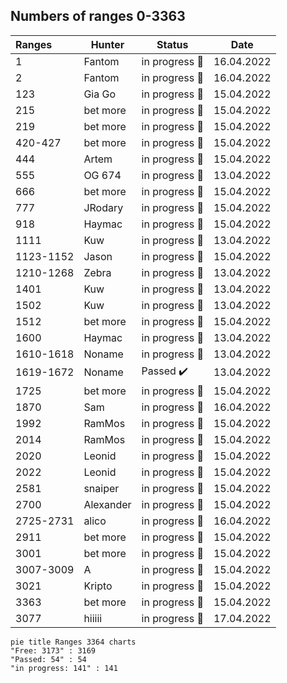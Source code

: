 ## Numbers of ranges 0-3363


| Ranges      | Hunter    | Status         | Date        |
|:------------|-----------|----------------|----------------|
| 1          | Fantom    |  in progress :hammer:  |  16.04.2022  |
| 2          | Fantom    |  in progress :hammer:  |  16.04.2022  |
| 123        | Gia Go    |  in progress :hammer:  |  15.04.2022  |
| 215        | bet more  |  in progress :hammer:  |  15.04.2022  |
| 219        | bet more  |  in progress :hammer:  |  15.04.2022  |
| 420-427    | bet more  |  in progress :hammer:  |  15.04.2022  |
| 444        | Artem     |  in progress :hammer:  |  15.04.2022  |
| 555        | OG 674    |  in progress :hammer:  |  13.04.2022  |
| 666        | bet more  |  in progress :hammer:  |  15.04.2022  |
| 777        | JRodary   |  in progress :hammer:  |  15.04.2022  |
| 918        | Haymac    |  in progress :hammer:  |  15.04.2022  |
| 1111       | Kuw       |  in progress :hammer:  |  13.04.2022  |
| 1123-1152  | Jason     |  in progress :hammer:  |  15.04.2022  |
| 1210-1268  | Zebra     |  in progress :hammer:  |  13.04.2022  |
| 1401       | Kuw       |  in progress :hammer:  |  13.04.2022  |
| 1502       | Kuw       |  in progress :hammer:  |  13.04.2022  |
| 1512       | bet more  |  in progress :hammer:  |  15.04.2022  |
| 1600       | Haymac    |  in progress :hammer:  |  13.04.2022  |
| 1610-1618  | Noname    |  in progress :hammer:  |  13.04.2022  |
| 1619-1672  | Noname    |  Passed :heavy_check_mark:  |  13.04.2022  |
| 1725       | bet more  |  in progress :hammer:  |  15.04.2022  |
| 1870       | Sam       |  in progress :hammer:  |  16.04.2022  |
| 1992       | RamMos    |  in progress :hammer:  |  15.04.2022  |
| 2014       | RamMos    |  in progress :hammer:  |  15.04.2022  |
| 2020       | Leonid    |  in progress :hammer:  |  15.04.2022  |
| 2022       | Leonid    |  in progress :hammer:  |  15.04.2022  |
| 2581       | snaiper   |  in progress :hammer:  |  15.04.2022  |
| 2700       | Alexander |  in progress :hammer:  |  15.04.2022  |
| 2725-2731  | alico     |  in progress :hammer:  |  16.04.2022  |
| 2911       | bet more  |  in progress :hammer:  |  15.04.2022  |
| 3001       | bet more  |  in progress :hammer:  |  15.04.2022  |
| 3007-3009  | A         |  in progress :hammer:  |  15.04.2022  |
| 3021       | Kripto    |  in progress :hammer:  |  15.04.2022  |
| 3363       | bet more  |  in progress :hammer:  |  15.04.2022  |
| 3077       | hiiiii    |  in progress :hammer:  |  17.04.2022  |

```mermaid
pie title Ranges 3364 charts
"Free: 3173" : 3169
"Passed: 54" : 54
"in progress: 141" : 141
```  
